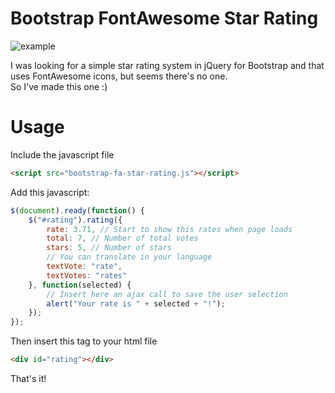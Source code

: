 Bootstrap FontAwesome Star Rating
========================

![example](https://raw.github.com/gubi/Bootstrap-FA-Star-Rating/master/star-rates.png)

I was looking for a simple star rating system in jQuery for Bootstrap and that uses FontAwesome icons, but seems there's no one.<br />
So I've made this one :)

# Usage
Include the javascript file
```html
<script src="bootstrap-fa-star-rating.js"></script>
```

Add this javascript:
```javascript
$(document).ready(function() {
	$("#rating").rating({
		rate: 3.71, // Start to show this rates when page loads
		total: 7, // Number of total votes
		stars: 5, // Number of stars
		// You can translate in your language
		textVote: "rate",
		textVotes: "rates"
	}, function(selected) {
		// Insert here an ajax call to save the user selection
		alert("Your rate is " + selected + "!");
	});
});
```

Then insert this tag to your html file
```html
<div id="rating"></div>
```
That's it!
